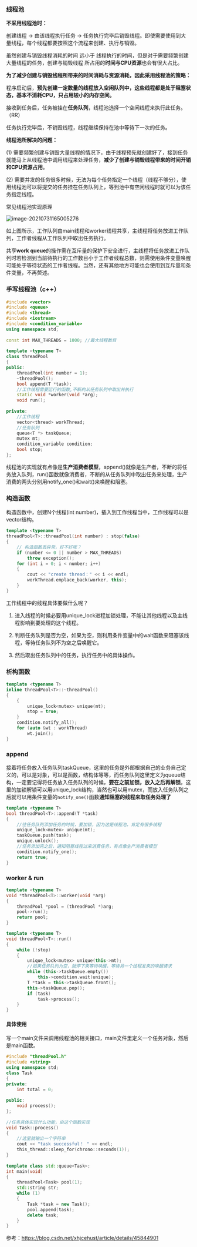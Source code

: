 ### 线程池

**不采用线程池时：**

创建线程 -> 由该线程执行任务 -> 任务执行完毕后销毁线程。即使需要使用到大量线程，每个线程都要按照这个流程来创建、执行与销毁。

虽然创建与销毁线程消耗的时间 远小于 线程执行的时间，但是对于需要频繁创建大量线程的任务，创建与销毁线程 所占用的**时间与CPU资源**也会有很大占比。

**为了减少创建与销毁线程所带来的时间消耗与资源消耗，因此采用线程池的策略：**

程序启动后，**预先创建一定数量的线程放入空闲队列中，这些线程都是处于阻塞状态，基本不消耗CPU，只占用较小的内存空间。**

接收到任务后，任务被挂在**任务队列**，线程池选择一个空闲线程来执行此任务。（RR）

任务执行完毕后，不销毁线程，线程继续保持在池中等待下一次的任务。

**线程池所解决的问题：**

(1) 需要频繁创建与销毁大量线程的情况下，由于线程预先就创建好了，接到任务就能马上从线程池中调用线程来处理任务，**减少了创建与销毁线程带来的时间开销和CPU资源占用**。

(2) 需要并发的任务很多时候，无法为每个任务指定一个线程（线程不够分），使用线程池可以将提交的任务挂在任务队列上，等到池中有空闲线程时就可以为该任务指定线程。





常见线程池实现原理

![image-20210731165005276](./image-20210731165005276.png)

如上图所示，工作队列由main线程和worker线程共享，主线程将任务放进工作队列，工作者线程从工作队列中取出任务执行。

共享**work queue**的操作需在互斥量的保护下安全进行，主线程将任务放进工作队列时若检测到当前待执行的工作数目小于工作者线程总数，则需使用条件变量唤醒可能处于等待状态的工作者线程。当然，还有其他地方可能也会使用到互斥量和条件变量，不再赘述。



### 手写线程池（c++）

```c++
#include <vector>
#include <queue>
#include <thread>
#include <iostream>
#include <condition_variable>
using namespace std;
 
const int MAX_THREADS = 1000; //最大线程数目
 
template <typename T>
class threadPool
{
public:
    threadPool(int number = 1);
    ~threadPool();
    bool append(T *task);
    //工作线程需要运行的函数,不断的从任务队列中取出并执行
    static void *worker(void *arg);
    void run();
 
private:
    //工作线程
    vector<thread> workThread;
    //任务队列
    queue<T *> taskQueue;
    mutex mt;
    condition_variable condition;
    bool stop;
};
```

线程池的实现就有点像是**生产消费者模型**，append()就像是生产者，不断的将任务放入队列，run()函数就像消费者，不断的从任务队列中取出任务来处理，生产消费的两头分别用notify_one()和wait()来唤醒和阻塞。



### 构造函数

构造函数中，创建N个线程(int number)，插入到工作线程当中，工作线程可以是vector结构。

```c++
template <typename T>
threadPool<T>::threadPool(int number) : stop(false)
{
    // 构造函数丢异常，好不好呢？
    if (number <= 0 || number > MAX_THREADS)
        throw exception();
    for (int i = 0; i < number; i++)
    {
        cout << "create thread：" << i << endl;
        workThread.emplace_back(worker, this);
    }
}
```

工作线程中的线程具体要做什么呢？

1. 进入线程的时候必要用unique_lock进程加锁处理，不能让其他线程以及主线程影响到要处理的这个线程。

2. 判断任务队列是否为空，如果为空，则利用条件变量中的wait函数来阻塞该线程，等待任务队列不为空之后唤醒它。

3. 然后取出任务队列中的任务，执行任务中的具体操作。





### 析构函数

```c++
template <typename T>
inline threadPool<T>::~threadPool()
{
    {
        unique_lock<mutex> unique(mt);
        stop = true;
    }
    condition.notify_all();
    for (auto &wt : workThread)
        wt.join();
}
```



### append

接着将任务放入任务队列taskQueue，这里的任务是外部根据自己的业务自己定义的，可以是对象，可以是函数，结构体等等，而任务队列这里定义为queue结构，一定要记得将任务放入任务队列的时候，**要在之前加锁，放入之后再解锁**，这里的加锁解锁可以用unique_lock结构，当然也可以用mutex，而放入任务队列之后就可以用条件变量的`notify_one()`函数**通知阻塞的线程来取任务处理了**

```c++
template <typename T>
bool threadPool<T>::append(T *task)
{
    //往任务队列添加任务的时候，要加锁，因为这是线程池，肯定有很多线程
    unique_lock<mutex> unique(mt);
    taskQueue.push(task);
    unique.unlock();
    //任务添加完之后，通知阻塞线程过来消费任务，有点像生产消费者模型
    condition.notify_one();
    return true;
}
```



### worker & run

```c++
template <typename T>
void *threadPool<T>::worker(void *arg)
{
    threadPool *pool = (threadPool *)arg;
    pool->run();
    return pool;
}
```



```c++
template <typename T>
void threadPool<T>::run()
{
    while (!stop)
    {
        unique_lock<mutex> unique(this->mt);
        //如果任务队列为空，就停下来等待唤醒，等待另一个线程发来的唤醒请求
        while (this->taskQueue.empty())
            this->condition.wait(unique);      
        T *task = this->taskQueue.front();
        this->taskQueue.pop();
        if (task)
            task->process();
    }
}
```



#### 具体使用

写一个main文件来调用线程池的相关接口，main文件里定义一个任务对象，然后是main函数。

```c++
#include "threadPool.h"
#include <string>
using namespace std;
class Task
{
private:
    int total = 0;
 
public:
    void process();
};
 
//任务具体实现什么功能，由这个函数实现
void Task::process()
{
    //这里就输出一个字符串
    cout << "task successful！ " << endl;
    this_thread::sleep_for(chrono::seconds(1));
}
 
template class std::queue<Task>;
int main(void)
{
    threadPool<Task> pool(1);
    std::string str;
    while (1)
    {
        Task *task = new Task();
        pool.append(task);
        delete task;
    }
}

```







参考：https://blog.csdn.net/xhjcehust/article/details/45844901